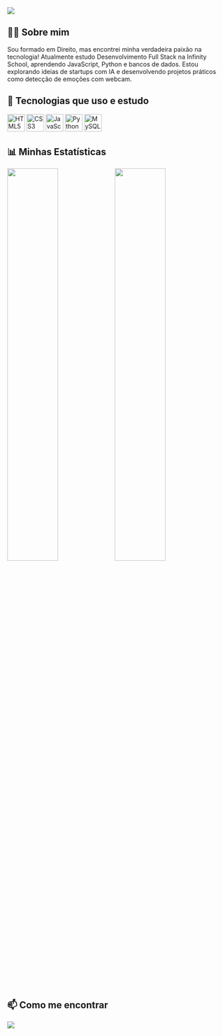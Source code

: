 <!-- Banner animado -->
<img src="https://capsule-render.vercel.app/api?type=waving&color=0:00C9FF,100:92FE9D&height=200&section=header&text=Olá,%20eu%20sou%20Nelizio%20Junior!&fontSize=30&fontColor=ffffff" />

<!-- Sobre mim -->
<h2>👨‍💻 Sobre mim</h2>
<p>Sou formado em Direito, mas encontrei minha verdadeira paixão na tecnologia! Atualmente estudo Desenvolvimento Full Stack na Infinity School, aprendendo JavaScript, Python e bancos de dados. Estou explorando ideias de startups com IA e desenvolvendo projetos práticos como detecção de emoções com webcam.</p>

<!-- Tecnologias -->
<h2>🚀 Tecnologias que uso e estudo</h2>
<p>
  <img src="https://cdn.jsdelivr.net/gh/devicons/devicon/icons/html5/html5-original.svg" width="40" title="HTML5"/>
  <img src="https://cdn.jsdelivr.net/gh/devicons/devicon/icons/css3/css3-original.svg" width="40" title="CSS3"/>
  <img src="https://cdn.jsdelivr.net/gh/devicons/devicon/icons/javascript/javascript-original.svg" width="40" title="JavaScript"/>
  <img src="https://cdn.jsdelivr.net/gh/devicons/devicon/icons/python/python-original.svg" width="40" title="Python"/>
  <img src="https://cdn.jsdelivr.net/gh/devicons/devicon/icons/mysql/mysql-original.svg" width="40" title="MySQL"/>
</p>

<!-- GitHub Stats -->
<h2>📊 Minhas Estatísticas</h2>
<p align="left">
  <img width="48%" src="https://github-readme-stats.vercel.app/api?username=neliziojunior&show_icons=true&theme=tokyonight" />
  <img width="48%" src="https://github-readme-stats.vercel.app/api/top-langs/?username=neliziojunior&layout=compact&theme=tokyonight" />
</p>

<!-- Contato -->
<h2>📫 Como me encontrar</h2>
<p>
  <a href="https://www.linkedin.com/in/neliziojunior" target="_blank">
    <img src="https://img.shields.io/badge/LinkedIn-blue?style=for-the-badge&logo=linkedin" />
  </a>
</p>






